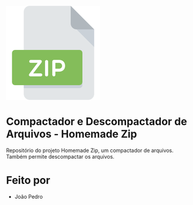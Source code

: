 
  ![Instituto da Computação - logo](/zip.png)
  
 # Compactador e Descompactador de Arquivos - Homemade Zip
  
  Repositório do projeto Homemade Zip, um compactador de arquivos. Também permite descompactar os arquivos.

# Feito por

- João Pedro



